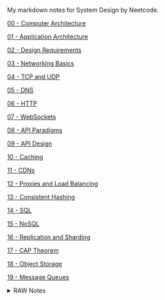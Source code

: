 My markdown notes for System Design by Neetcode.

[00 - Computer Architecture](00%20-%20Computer%20Architecture.md)

[01 - Application Architecture](01%20-%20Application%20Architecture.md)

[02 - Design Requirements](02%20-%20Design%20Requirements.md)

[03 - Networking Basics](03%20-%20Networking%20Basics.md)

[04 - TCP and UDP](04%20-%20TCP%20and%20UDP.md)

[05 - DNS](05%20-%20DNS.md)

[06 - HTTP](06%20-%20HTTP.md)

[07 - WebSockets](07%20-%20WebSockets.md)

[08 - API Paradigms](08%20-%20API%20Paradigms.md)

[09 - API Design](09%20-%20API%20Design.md)

[10 - Caching](10%20-%20Caching.md)

[11 - CDNs](11%20-%20CDNs.md)

[12 - Proxies and Load Balancing](12%20-%20Proxies%20and%20Load%20Balancing.md)

[13 - Consistent Hashing](13%20-%20Consistent%20Hashing.md)

[14 - SQL](14%20-%20SQL.md)

[15 - NoSQL](15%20-%20NoSQL.md)

[16 - Replication and Sharding](16%20-%20Replication%20and%20Sharding.md)

[17 - CAP Theorem](17%20-%20CAP%20Theorem.md)

[18 - Object Storage](18%20-%20Object%20Storage.md)

[19 - Message Queues](19%20-%20Message%20Queues.md)

<details>
  <summary>RAW Notes</summary>
  
## 0 - Computer Architecture
Disk = storage = hard drive(HDD hard disk drive, nowadays SSD is more common)

Memory = RAM(random access memory)

Reading and writing(done by CPU) from RAM is measured in terms of microseconds(1/10^6) (latency) and it's a lot faster than reading and
writing from disk which is measured in terms of milliseconds(1/10^3). So RAM is a lot faster than disk.

What if we want to communicate between RAM and disk? These components can't directly talk to each other, that's why we have to introduce
another component which is CPU(brain of computer).

The main things that CPU is capable of:

- reading and writing info to RAM or disk
- executing our code

While reading and writing from RAM are quick(microseconds) what if we wanna go even faster?

CPUs have another component called the cache which is a lot smaller than RAM(RAM itself is a lot smaller than disk). It's typically measured
as megabytes and is used to speed up read and write operations from RAM. It's measured in nanoseconds, so it's a lot faster.
Cache is mainly used as a substitution for the RAM.

What CPU will do is it'll take a subset of RAM, one portion or multiple portions that can fit within our cache and we want to choose
these portions intelligently. It will choose portions of the RAM that we're reading from or writing to, very frequently. Because we have
a limited amount of space in cache.

It's not necessary to have a cache but it will make things a lot faster.

If the CPU wants to read some data from RAM, it can first check if that data is in cache, if not, it will perform the more expensive operation
which is reading from RAM. But maybe it will throw it in cache so next time we have to read it, we can directly go to cache for it.

RAM and cache don't have persistent data.

The reason we have a cache, is to lower the latency which can increase the overall throughput of system. So our CPU can handle more
operations per time.

## 1 - Application Architecture

An application architecture for a production app.

The problem we introduce when we have multiple servers handling reqs is that when a user makes a req, how do we know which server
that req should go to? We use load balancer. It'll forward req to the server that has the minimum amount of traffic.

We don't store **log statements** on our server. Because we don't need to because our server isn't really gonna be interacting with them,
instead, we as developers are going to interact with the logs, so we will have external service that is gonna store our logs for us.

What if one of our servers isn't running well, maybe it has a faulty CPU. We want to know about the resources that our server is using.
Is our server responding to all reqs? Or some reqs are failing? To get that insight, we would have a **metrics service**.

Some of the metrics might directly come from logs. So log-based metrics.

We could use logs to create metrics.

Metrics are usually displayed in terms of time series charts. Logs-based metrics can also be used because logs are naturally time series data.
Everytime we log sth, it has some timestamp associated with it.

As devs, we can look at the metrics and get insight into how the app is running, but if sth goes wrong, you wouldn't want to have to **manually**
go and look at the metrics to realize what's going on. Or even worse, a user would tell us like emailing us that sth went wrong with our app.
We don't want this to happen. We(as devs) want to know immediately when sth goes wrong, so we want a push notification from the metrics.
To accomplish this, we have our metrics feed data into an alerting service which will for example tell us when a metric has reached
some threshold.

logging -> metrics -> alerts

These components are running on different computers. So there's some network component between them.

## 2 - Design Requirements

### design requirements

1. move data: Can be moving data from a component of machine to another component or from one data center to another data center.
   Moving data isn't so simple when machines are located at different data centers. We have to move data across networks
2. store data
3. transform data: For example, given a bunch of server response logs data, maybe we want to aggregate that data and transform it to find out
   what percentage of them was successful? and what percentage was failed?

These 3 operations encapsulate all of the functionalities of most apps.

How do we know if our app is designed well? Because there's not always a correct answer.

We have to think in terms of tradeoffs. How do we measure tradeoffs?

Availability: uptime / (uptime + downtime)

We measure availability in terms of 9s. Five 9s is a great availability. But for example 99% is not very good in a year it means 3.65 days it's
down.

Availability is used to define SLOs(service level objective). As devs we define some goals like availability, these are called SLOs.
SLA is different than SLO. SLO is sub portion of SLA.

As AWS, we would define SLA for our DB. It would be the SLO which is we want our DB to have 5 nines of availability. But as SLA, we say
if we don't reach the level of availability(determined by SLO), we will give you a partial refund. It's a AWS policy actually.

SLA is what customers can expect of our service and what's they pay for. It's a customer agreement. Service level agreement. It's not just a goal,
it's an agreement with a customer and says: this is what you can expect or these will be the consequences.

---

### Reliability

Systems can have reliability, full tolerance and redundancy. These contribute to each other. They have some differences.

If a user makes a req to our server and it responds, that means our server was available but doesn't necessarily mean our server is reliable.

Reliability is the probability that our system won't fail. We know if we just have a single server that's responding to users, we have a
higher probability of failing than if we have 2 servers. So by adding a server, we can increase the reliability of our server, but we're also
increasing the availability of system because for example if we have a single server, a lot of reqs could be sent to it or we can have
people maliciously trying to take our server down(DDOS attack - distributed denial of service attack).

**Q:** Vertical scaling increases availability because a higher percentage of users would get a response. What about reliability?

We still only have a single server, so reliability doesn't change. This is why horizontal scaling can have benefits compared to vertical scaling.

### fault tolerance

If one portion of our system has a fault, the system continues to operate successfully. One server goes down but the second server still works.
So fault tolerance is related to reliability.

### redundancy

We add a server that's running the exact same code that we don't need it in order to respond to users. Because the other server is capable
of doing everything. But it helps to have both because in the event of a fault, we have multiple copies, so our system continues to function because
of redundancy.

By having redundancies in our system, we're able to have fault tolerance and with fault tolerance, we can provide higher reliability.

Having the redundant server in same datacenter, we could have a disaster that goes down the both servers. So it would be better to have
the second server in a different datacenter or maybe other part of the world.

---

### Throughput

Means the amount of operations or data or sth we can handle over some period of time. In the context of communicating with a server, we would measure
the throughput of this, in terms of **reqs per second**(request/second). This means how many concurrent users, could our system
handle per second.

If we can horizontally or vertically scale, we can handle more reqs.

But when we only scale vertically, that server is a **single point of failure**. If it goes down, our entire system
goes down. So we need more reliability, fault tolerance and redundancy.

If we scale it horizontally, the downside is adding more complexity. Because we have to balance the reqs between servers. So we need a
load balancer which increases the complexity.

Horizontal is less limited.

When we talk about how many reqs a DB can handle(throughput of DB), we usually measure it in terms of queries per second(queries/second) or
QPS and it's similar to servers. We can even call it reqs/second ! Query is just more used when talking about DBs.

DBs have the same problems as servers. Where a single DB can be a single point of failure. Horizontal scaling vs vertical scaling.
In horizontal scaling of DB we need to keep data in multiple DBs in sync.

A third measurement of throughput is **amount of data per second** usually measured in bytes/second . This is a variation of reqs/second or
queries/second.

In servers, it makes more sense to measure it in terms of reqs/second because each req is mapped to a single user.

But in a data pipeline, where we given data and we wanna process data into some other format and it's not necessarily related to a single
user, it's better to measure throughput in terms of bytes/second. Because maybe we don't even have a req.

### Latency

It's just some period of time. In other words, amount of time it takes for an operation to complete. In req-res model,
the latency would be the amount of time it takes for that operation to complete(until we get a res back).

Latency is how long each **individual** req takes. But throughput is related to multiple reqs.

To lower the latency of a distributed system, we could introduce a second server and we could have these servers on different sides of world.
This increases the availability and reliability and throughput, but it also reduces the latency for users located on different sides of world.

Another technique for reducing latency is having CDN.

## 3 - Networking Basics

An IP address is a 32 bit integer and you have 12 digits in total: 012.345.678.910

Since it's 32 bit, we can't have all of the digits go up to 999. Because that wouldn't fit in a 32 bit integer. So the max value for each of these
is gonna be 256. So the biggest IP address we could contain: 256.256.256.256 (at least when you look at it as a single integer)

With 32 bits we can store up about to 4 billion unique public IP addresses. This is limiting. This limitation is related to IPV4.

IPV6 allows up to 128 bits.

Every machine is gonna be uniquely identifiable with an IP address.

What are the rules of communication between computers?

An analogy would be sending mail in real life. We need to specify From and To(metadata).

So the data itself(packets) has to include which IP address it's going to and which IP address this data came from?

A portion of a packet is gonna be reserved for that From and To and ... info which we call them metadata. That metadata is what describes
that entire packet. We call that metadata a IP(internet protocol) header. So a portion of packet is gonna be **IP header**.

The rules of sending data over internet is called the internet protocol(IP).

IP allows us to send data(packets) between machines but it doesn't do everything we need it to do.

What if instead of just sending one letter in the mail, we wanted to send an entire book in the mail? Let's assume we want to do so in an
envelope instead of a box.

One way to do is to rip every single page of the book and put it in an envelope and let's say it takes us 10 envelopes to contain the entire book
and we send those 10 envelops from same person to other person.

We can do that with internet protocol. But how does the other person reassembles the other pages(assume there is no page number)?

In IP there is no such thing for that. This is what another protocol called TCP solves that and other problems.

In TCP, in a packet, the portion that is not the IP header, is actually further broken up into 2 portions:

- TCP header: Some metadata about the TCP packet
- data

Recap till here: We're sending IP packets which have an IP header which allows us to communicate between computers. But when we're sending
large amounts of data we can't put all of that data within a single packet. So we have to split it up to multiple packets.

What kind of info would the TCP header includes that the IP header wouldn't?

One thing is sequence number of that packet. When the server receives all the packets, it's able to reassemble them in the correct order.

### Public vs private IP address

For a server to be publicly accessible, it needs to have a public IP address. But our client machine doesn't need to have a public address,
nobody's necessarily gonna be making reqs to it and actually the internet traffic that we use as clients, will go through some router.
So if we have multiple devices connected to a router, each of the devices doesn't need to have a public IP address, only our router does and
that's what happens. Router will in our local network(LAN), assign each of the machines connected to it, a private IP address which won't be
accessible on the internet.

### Static vs dynamic IP addresses

Static IP addresses are important on server. Because if clients are making a req to a machine, that IP address of server should be static.
But servers can also have dynamic IP addresses and things will continue working and that's because of **dynamic DNS**.

But for clients we don't need static IP address(in our local network, we don't have static IP address).

### Ports

It's a 16 bit value so 2^16 which is about 65000 ports for a machine.

Many application layer protocols have a default port. So when we use https to communicate with a server, we don't need to specify the port(443 in this
case). Because the default port for https is 443.

So from perspective of client, we send req to a specific port of server, but when server send res back using a port, that doesn't necessarily need
to be port 443, actually from client's perspective, it doesn't matter which port we receive that info on. So the protocol will randomly assign
a port and our browser will reserve that port to receive the response.

localhost is special name for IP address of 127.0.0.1 . This is sort of a reserved IP address which points at your local machine. So this is a
way of accessing a server that's running locally on your own machine.

## 4-4 - TCP and UDP

Internet protocol suite is commonly referred to as TCP/IP(TCP is running on top of internet protocol). But internet protocol suite also includes
other things that are not just TCP and IP, which includes UDP.

TCP is more common than UDP.

### TCP

When breaking data into pieces and sending it and then re-assembling it on other side, the order matters. This process is a property of
TCP and doesn't come with internet protocol. So TCP handles the ordering of packets.

Another benefit of TCP is it's reliable. The reason this is important is that networks in general are not reliable.

Internet protocol doesn't have a solution for when a packet doesn't arrive at destination. But TCP does. With TCP, those packets(and not
the successful ones) will be re-sent(re-transmission of lost packets).

You don't get reliability or re-transmission with UDP.

Part of the reason of why this is(re-transmission) possible, is because TCP establishes a connection between the two machines that are communicating.
It's a 2-way connection. So when we establish a TCP connection, we can send data in both directions. To establish this connection, we need
3-way handshake which is part of why TCP can be reliable, why we can send data in both directions and why we can reassemble data at the destination,
but this is also expensive. So TCP has a lot of overhead because of guarantees it give. TCP is reliable but slower compared to UDP.

### UDP(user datagram protocol)

**Datagram** is the word for packet that's used with UDP.

The benefit of UDP is we don't need to establish a connection between the client and server, so there's no handshake.
There's no guarantee every packet will arrive. Also the data might arrive out of order.

UDP is a lot faster than TCP.

UDP is great for live streaming, online games. UDP is also used in DNS.

## 5-5 - DNS (Domain name system)

DNS is a decentralized system

```shell
# to get IP address of google.com
nslookup google.com
```

Now paste the IP address in browser and you will go to google.com .

So we have a decentralized system that takes a domain name and translate it into an IP address.

ICANN is owner of all domains in world. Why I can't steal google.com ? Who owns google.com? Well it has to go through ICANN. ICANN
doesn't sell domains since it's non-profit.

The sellers of domains are called domain registrars like google domains, namechip, godaddy and ... . These resellers host servers which have
the DNS records. So eventually a user request should land to one of these servers which will do the translating for us.

DNS record stores info about resolving a DNS request and there are many types of DNS records.

A record(address record): specifies the domain points to which IP address.

Since the IP address usually aren't gonna change for servers(usually they're static IP addresses), though static IPs are not required(in this case,
dynamic DNS takes care of this), the client can cache these IP addresses. So we don't need to go through the DNS query every single time. We
already have the IP address cached.

A server is a computer with a public IP address and typically that IP address has some domain name associated with it.

.com is top level domain(TLD).

The domain owner controls the subdomain entirely.

## 6-6 - HTTP

Client means the one that's making the req(initiates req). Client could be another server but still it initiates the req.

### RPC

### HTTP

HTTP is a request-response protocol. Client makes a req and server sends back response. HTTP is built on TCP(so under the hood there's a TCP
connection).

GET is expected to be idempotent. We're expecting that resource to not change when reading it. It's cachable. Also it means if we pass in
the exact same params and query params, we'll get the exact same results. It should not change as a result of GET req. This is important for
caching. But POST is not idempotent, so not cachable(after the first time issuing a POST req, it will continue to
do some action on server side). DELETE usually is idempotent, so it's more cachable.

### SSL/TLS

SSL came before TLS. These, encrypt everything we send over HTTP.

HTTP is not necessarily secure. It can't mitigate man in middle attacks.

## 7-7 - WebSockets

HTTP default port is 80.

### Limitations of HTTP

Some of the application layer protocols:

- websocket
- FTP(file transfer protocol): by default runs on port 21
- SMTP(secure mail transfer protocol): port 25
- SSH
- webRTC

All of these protocols are built on TCP(so reliably is important for these protocols) but webRTC is built on UDP.

In chat, we can send HTTP req to get back the new data between the last time we got back the response and now. Like sending HTTP req every 1 minute.
This is called polling.

How do we time these intervals?

60seconds is a lot. Maybe we can pull every 1 second. This would work but it's not optimized. We have to create a new HTTP connection(built on
top of TCP) everytime we want the new messages(every 1 second).

A better way is to use websocket that is built to solve this problem.

First we do websocket handshake which is we send an HTTP req like GET and that req is to establish a websocket connection and after that the server will
respond with 101 status code which means it's taking this connection and upgrading it to a websocket connection(101 means switching protocols).
After this handshake, there's a **persistent** connection established between client and server. We don't have to keep checking(polling) the
server for new content, everytime there's a new message, we immediately receive that from server, the server pushes them.
It's a bi-directional(full duplex) communication.

HTTP can't quite do this until HTTP2 which introduces streaming which kinda make websockets obsolete.

The tweet feed can be implemented with polling but in twitch chat, websocket is better.

The downside of websocket is there's a state established between the client and server. Maybe the connection would break at some point and
then the server would continue to send data!

## 8-8 - API Paradigms

3 modern paradigms:

- REST
- GraphQL
- gRPC

### REST

**REpresentation State Transfer.** REST is not a protocol. Built on top of HTTP typically, but this doesn't mean REST is a protocol, it's
more a set of loose restrictions(standardizations).

REST apis are stateless. Because when we send reqs, we want to send everything that we need to know about that req and res.

An example of having state:

When going to next page, we need another 10 results. There are 2 ways we could implement that with our client-server architecture:

- server could have some info for every user, for example storing a session for every user on the server, so it will remember user saw
  the first 10 results, so now it should send 10 next results. What if we had multiple servers? Maybe the other server doesn't
  have the session info of a user. This is stateful. But we want REST apis to be stateless.
- for server to not have to know anything about ever user. The req should have all the info we need.

Note: In REST, the state is not stored on server but on client, there's definitely going to be some state in the browser. Like cookies,
session storage or ... .

When we make it stateless, so the servers don't need to store any state info, we allow ourselves to scale horizontally. We can add many servers
we want with a RESTful API. That's the big benefit of REST apis.

We don't add verbs to REST endpoints. Because the HTTP method like GET or ... is what we use as verb or what action are we taking on this resource.

The most common data format for REST APIs is JSON. It's readable but performance-wise, we can do better(gRPC).

### GraphQL

GraphQL is not a protocol, it's built on top of HTTP. But it only uses HTTP POST method, because we need to send data in body of req and there,
we include a query which tells which resource we want from server.

POST reqs are not idempotent in HTTP. So the downside is we can't cache graphql reqs as precisely as we can with REST APIs.

The problem it's trying to solve that we have in REST APIs:

- over-fetching: for example we just want the profile picture and username but when fetching the user, it will have a lot of info. This can be
  fixed in REST apis by adding custom logic on server to only send back the exact fields. With GraphQL we can specify exactly which fields of
  that resource, we want. So our app would be faster.
- under-fetching: Let's say for a page, we need to get the video and comments and the users that written those comments. So we need to make a
  bunch of consecutive reqs. It's easier to group all of these reqs in a single req.

With graphql we would only have a single endpoint but there are 2 operations that we can do with graphql endpoints:

- query(aka doing reading, we don't modify any data)
- mutation(creating, updating, deleting, that would all fall under mutation)

Unlike REST apis, graphql does have schema for endpoints. We have a schema that we have to follow. We can only choose what's available. But in
REST apis which uses JSON, we can add anything to the body of req.

### gRPC

Not a protocol.

Built on HTTP/2 . Because it needs certain features of http/2. GRPC can not be used natively from a browser. If you want to make reqs from a
browser using GRPC, you need a proxy. Like grpc-web. The reason we can't use it directly from a browser is grpc needs some fine grained control
over http/2 which browsers typically don't provide. So this is a downside. So grpc is used in server to server communication.

It's faster than REST APIs because instead of sending raw json(string), in grpc, it sends info in protocol buffers(schema objects) and
are serialized into binary. So we're sending a smaller amount of data.

GRPC also provides streaming, we can stream from client to server or from server to client or bidirectional streaming like websockets.
So grpc can do what websocket can do(http2 makes websockets obsolete).

The downside is a lot less tooling and less standardized.

Even though GRPC is built on top of HTTP and we know HTTP does have status codes, but in GRPC we don't have that, instead we have error messages.
So you have to have your own custom error handling based on error messages that you define server side.

In GRPC, every rpc or endpoint has an action or verb associate with it. So it's not just resource. Even though it's built on top of http(it has
http methods), we don't care about verbs and status codes.

## 9-9 - API Design

When you introduce non-backward compatible changes, you need to increase the version. So we don't break the apps of our clients using our APIs.

## 10-10 - Caching

With caching we lower latency and increase throughput(because it's faster to read and write from cache so we can read and write more data at
a faster rate).

`cache ratio = total number of hits / (total # of hits + total # of misses)`

Client caching and server caching

Getting data from DB is reading data from disk, so it's slow. We can add caching to server. We can take a subset of data on disk and put it
in memory(we can use redis). First we look at memory and if it was not there, get it from disk and also store the data in memory, so next time
somebody asks for the exact data, we look at memory first and it's there, that's a cache hit.

Even though our in-memory cache is much smaller than disk, since the vast majority of reqs want the data we stored in memory, this
speeds uo our server performance and increases the throughput. Because maybe reading from disk is 10000 reads / second but from memory
we can do a lot more. This can scale much higher.

There are different algorithms in caching that can accomplish different things:

- write-around caching: When there's a write req, it skips the cache entirely, we just write the data to primary storage(DB data that are stored in disk)
  and then when we wanna read(we have a read req), we'll check the cache, data is not there for the first time, so we expect to be a cache miss the
  first time we're trying to read data and then we find it on disk, throw it in cache and return it to user. Subsequent reads will read from cache.
  In this approach, there's gonna be a significant number of cache misses, but at the same time, we're not gonna put anything in the cache, unless
  it's actually being read.
- write-through caching: When we're creating some resource(write op), we immediately write it to cache **and** after that we write it to primary storage
  which would be on disk. We're caching everything
- write-back caching: much faster way of doing things when possible, but it can be less reliable and cause some inconsistencies. It's a lazy
  way of doing things. When we wanna create sth(create req), we would throw it in memory(cache) and we would skip the disk. Now the reads
  will immediately go to the memory. It ignores the existence of disk(like database which is our persistent storage). If the
  server crashes, all the data in memory would not be written to disk(persisted). To fix this, we periodically dump the data from memory to disk(copy
  it). This is OK if you're fine with some amount of data loss. But for example, we wouldn't do this in twitter. For example liking and
  disliking is not that important, so we can use this approach.

Note: We want to never read from cache(or reduce this as much as possible).

### Eviction policy

We need these policies because memory(cache) is limited in size.

- random
- FIFO: We're gonna remove the first one that was added and then add a new to end of it. But what if the one we're deleting is read a lot?
  Like a tweet from popular celebrity. So we need other policies.
- LRU(least recently used): When a cache entry is read, we move it to the end, so it becomes the most recently used. So we won't delete it for now.
  We want to remove the least recently used or read.
- LFU(least frequently used): we would have key-value pairs and the key maybe would be the tweet itself and then the value would be
  the number of times that tweet was read. We remove the one that has the lowest value. So the most popular tweets are gonna stay in cache. But
  we still allow new tweets to be added to cache and if they'll be read a lot, it won't be evicted.

In case of twitter we would prefer LRU. Because there could be really popular tweets but maybe it stopped. It was popular a tweet a year ago and
it reached high cache hits but after a while, it wasn't read a lot. With LFU, it would stay in our cache because of it's used count(value) since
it's so high. **So with LFU we don't care how recently it was read, we just care about the total count**.

In caching we wanna speed things up and we're willing to make some tradeoffs(like sacrificing consistency).

## 11-11 - CDNs (content delivery network)

CNDs are a way that we can cache data closer to end users, so we don't have to make reqs across the world.

We have origin server and CDN servers.

We can't put everything on CDN servers, CDN servers are dumb. We can only put static content that is not changing. We can't have application code
running on CDN servers(backend code). The content on CDN should be the same for every user.

There are edge servers and they allow you to run code and they're close to end users.

We can have for example the JS code on CDN because that JS code **is gonna be the same for every user**. So JS is hosted on a CDN and since it's
not changing, it doesn't need to hit the origin server every single time. We can also put img, video.

CDNs:

- lower the demand on origin server, because we're distributing data on CDN server
- decreases the latency because of shorter distance
- increases the reliability and availability of our entire system because what if one of the CDNs server goes down, it's OK we can go to the next
  closest CDN server

Types of CDNs:

- push CDN: For example in twitter profile image, as a user uploads a new image for profile, it's gonna be on our origin server initially but
  we're also gonna spread it out or push the img to every single CDN server immediately after it's been added to the origin server
- pull CDN: similar to traditional caching. When a user uploads a new profile img, it will be on the origin server and we're **not** gonna
  immediately push it to all the CDN servers. Now if a client wanna see that img, first it's gonna hit the closes CDN server to check if that
  profile img already cached at my nearest CDN server? For the first time, no. Now the CDN server is gonna act as a **proxy** because it will
  on behalf of the client, gonna say: This is a cache miss, I gotta find that img on origin server. Origin server is gonna return it to CDN
  and then CDN will cache the img and return it to user. Now any other user close to this CDN will also get that img from CDN as a cache hit. Because
  CDN has it. With this approach, maybe people on other side of world they don't care about that profile img, so we never had to push that img
  to all CDN servers around the world, because it isn't necessary. So CDNs will only have the copies of data for users around them that are
  actually **using** that data, we don't want unnecessary data.
  So a pull CDN would be better if users in certain regions of world have different interests and they're using different data of origin server.

For serving content on CDN, the `Cache-Control` header should have `public` value. But if it was `private`, it indicates that response(like a
JS file) should not be cached by a CDN server.

![](../img/11-11-1.png)

## 12-12 - Proxies and Load Balancing

Two main types of proxies:

- forward proxy: a middle server that takes our req and then forward it to the actual server, on our behalf. It hides the client from destination
  server. For example your country or computer is not allowed to access the destination server, but you are allowed to access the proxy server.
  So proxy server on behalf of you, does it for you, it goes to destination server and then respond to you. A forward proxy can also block things.
  For example on a corporate or school network, it's common to have all devices that are connected to that corporate network go through some proxy.
  For example forward proxy blocks youtube. So VPN is a forward proxy.
- reverse proxy: instead of hiding the client or user which is what happens with a forward proxy, a reverse proxy hides the destination server.
  The client doesn't know about the existence of destination server. It just knows about the reverse proxy and everything we do goes through
  reverse proxy. The destination though will probably know about the existence of the client, not necessarily but usually that's the case. An example
  is CDN. Load balancer is another example of reverse proxy.

Q: CDN is a forward proxy or reverse?

As users, we directly go to CDN but possibly if that CDN doesn't have data, it will make another req to the origin server that the client doesn't
know about. So CDN is reverse proxy.

When we horizontally scale the servers since we want to distribute traffic evenly among the servers(aka we wanna balance the load of user traffic).
So we use a load balancer.

### Load balancing strategies

With round-robin each of the servers gets even amount of load. A problem with this could be if one of the servers is less powerful than other ones.
In that case, we use a variation of round-robin called **weighted round-robin**. For example 50% of req goes to first server and 25% to second and
25% to third server.

Another strategy is load balance based on the number of least connections. We get a req in load balancer and we route it to the server that has the
least number of connections.

Another problem with round-robin is just because we're evenly distributing the reqs, maybe some reqs take longer to process(so the connection is
still alive). Round-robin wouldn't take this into account. In this case, we use load balancing based on least connections approach.

If servers are located on different locations we can load balance based on user location. Asian users to asian server.

Hashing load balancing: Take user req and use some field possibly the IP address or the actual content of what the user is requesting or maybe
userId and we create a hash of that so we can route them to the same server that possibly has cache for that user or ... .

There are a couple of types of load balancers: l4 and l7.

### Layer 4 vs layer 7 load balancing

l4(transport layer) is at a lower network layer, you can think of this as being TCP layer. L7 is application layer(like http).

l4 LB is typically faster because all we do is look at the IP address to determine how to balance. So we can use location-based balancing
or round-robin. But we can't be smart because in layer4 we don't have access to the application data, we can't decrypt that. So while this is faster,
it's less flexible.

With l7 LBs we can look at the application data. Maybe one of the servers is handling certain type of resources, for example one server is responsible
for tweets and another one for user profile and third one for auth. With l7 load balancer we can intelligently route user reqs to correct server
based on the **resource** user requested for. Layer7 LB is more expensive because we would have multiple connections(one between
client-LB and one with LB-server) and we're decrypting every req and then creating a new req whereas in layer4 we're taking a req
and then forwarding it to another server. we're just taking the IP address of destination of req which was LB IP address and we're gonna replace
that IP address with the server we route the req to and we just forward it there.

L4 is faster but less flexible and L7 is slower but more flexible.

If we have 1 LB, what happens it goes down?

Well this is a single point of failure. So we need multiple replicas of LB. There are 2 approaches here:

- all of them working concurrently
- we just have backup LBs and if the one working currently goes down, the req would be routed to the backup

Usually LBs can handle very large amount of traffic and handle high throughput, so we won't encounter the scenario where a LB gets
overloaded. Because they're not doing anything, they're just forwarding the req to other servers.

Maglev about load balancers

Nginx is LB and it can be used for other things. It's easier to use a LB provided by a cloud provider.

## 13-13 - Consistent Hashing

We can use hashing(instead of round-robin) to balance the reqs to servers. Let's say we want to hash based on the user's IP address.

One benefit of hashing approach compared to round-robin is the same user(same IP address) will always be routed to a specific server even though
that server is not the one with the lowest amount of traffic.

What is the benefit of this user always going to a specific server?

If our servers are REST APIs and therefore stateless, it doesn't really matter. But if each of the servers has redis cache attached to it and it's
not a shared cache and let's say these servers are not stateless, they are caching sth for their users. So this works with hashing load balancing.
But if we were doing round-robin the req goes to server 0 then we cache sth there, but next time it goes to another server, so we would have a
cache miss.

So by using consistent hashing, same user reqs are mapped consistently to the same server and we get caching.

So hashing in load balancing is more suited if we want user req to be mapped consistently(to the same server). This is where consistent hashing comes in.

The problem arise when we remove on the servers(maybe it crashed or ...). Ideally the users of server 1 should still go to server 1 and ... and
the user reqs of this down server should be balanced between other servers. Currently, the number of servers is changed.
So our hashing function gonna change. So the req of some users will be routed to other server and therefore we would have cache misses for the first
time and their data that was previously on cache of another server, is now useless.

This is not an intelligent way. We don't want to change where user's req is going even after a server goes down.

**Q:** How we can do consistent hashing?

A better approach(still using consistent hashing) is:

The idea is our servers are gonna be placed on some type of **circular** space. We take user reqs and instead of directly hashing and mapping
those to a server, we're gonna be mapping each req somewhere onto that circle using hashing function. If we map to the circle and there was no
server there, we're gonna keep moving **clockwise** on the circle and we assign that req to the first server or node that we arrive.

So far, this is exactly as our basic hashing approach was before, we're distributing reqs roughly evenly across servers. Now the different is going
to be when we remove one of the servers. You might be thinking: Now we our less servers, isn't our hashing function gonna change? and therefore
the servers handling the user's reqs gonna change and we would have cache misses and ... ?

No! the reqs will be routed to where ever they were routed before. Now the req of the crashed server will go clockwise on circle to the first
server they arrive(in theory). So load balancer will route the req of crashed server to server 0 and other reqs are still routed to the same
servers before. This is the best we can do.
![](../img/13-13-1.png)

Note: Ideally we want the reqs of the crashed server to be balancer between the remaining servers. But in our solution, all of those reqs will be
go to the next server on circle clockwise. So that first clockwise server will be handling about 2 times more reqs. There are solutions for this ... .

The same thing would happen as we **add** servers.
![](../img/13-13-2.png)

Consistent hashing helps us in:

- load balancing:
- CDN: Routing reqs to different CDN servers. We would in some cases keep that consistent(route to the same server).
- database: Imagine instead of servers, we had DB nodes. We split or shard our DB into for example 3 nodes and we keep a third
  of our user data on one node, a third on another and third on the other, to be able to handle more traffic and with consistent hashing,
  we route the req to the one that has his data.

Another hashing algo that is comparable to consistent hashing is rendezvous hashing. It tries to accomplishes the same thing as consistent hashing.

### Main components of consistent hashing

- hash key: In our case was the IP address. It needs to be sth that can identify a user and then we consistently map it to a node
- hash function: would be sth like a variation of sha(secure hashing algorithm)
- nodes: Like servers or DB partitions(shards). In servers, they can also be CDNs. The number of them can be increased or decreased and if we
  need to consistently map a user req to the same node, we need consistent hashing.

## 14-14 - SQL

Relational database management systems(RDBMS). SQL is a major component in most relational db management systems.

SQL is a query language - it's a way we can access the data that's stored in a RDBMS.

Data of relational DB management systems are stored on disk. Because we want the data to be persisted. Since we're gonna be storing a very very
large amount of data on disk, we want to organize it in a way where we can read and write from it efficiently.

The data structure that's typically used for RDBMSes is **B+ tree** which is kinda like a binary tree where each node doesn't have to have
at most 2 children, instead, it can have m children(arbitrary number) and also every node, every node doesn't have a single value, instead
we split each node into `m - 1` values. The reason we use m-way trees rather than binary trees is because this will help us reduce the size
of our tree. We want to minimize the number of reads and writes that we have to do.

Note: The entire of m-way trees(B+ trees) is not stored on disk because these trees can get very very large and to get the data we want, we
may traverse the entire height which can get very large. So increasing the number of children for every node is a way to reduce the height and
to to take this one step further, data is actually **only** stored in the leaf nodes of the tree and the non-leaf node's values just
help us get to the data(leaf nodes), all the data is stored at the leaf level and it's stored in a sort of linked list fashion(the values in
leaf nodes are ordered). This is how relational DBs are stored.

Tip: The way we key the data itself: Let's say we're organizing some data, let's say we're organizing it based on phonebook and that phonebook
maps a name to a phone number. Now how would we want to search for people in that phonebook? We would want to use their phone number or their
name?

Their name. So we key the tree based on name(it has alphabetical order).

When we key the tree based on some value, that value is called the **index**. We need to choose our index intelligently.

Indexes are about having some sorted property.

The main motivation is about being able to find and read data as quickly as possible.

What we can accomplish with RDBMSes?

With the table, we specify what the data needs to look like.

Primary key uniquely identifies every record(row) in a table.

Constraints are not usually possible with NOSQL DBs.

Q: What are the tradeoffs of relational databases when it comes to system design?

### ACID properties

The vast majority of RDBMses are ACID compliant:

- A - atomicity: **every DB transaction is all or nothing.** You can't split a DB transaction. If a part of transaction gets done but then
  our computer crashes and we don't do the other part of transaction and commit it, then the **entire** transaction is gonna fail(including the
  first part). In other words, if the entire transaction didn't complete, then none of it completed and if the entire transaction did complete,
  only then it's persisted(we don't commit half of the transaction). Example: Sending money from Alice to Bob. Note: Sometimes atomicity is not
  necessary.
- C - consistency: it means data consistency(there are different consistency that's used in different acronyms). This is following the constraints or
  rules that we as developers specify on DB(not null columns, foreign key constrains and ...). If we didn't have atomicity and isolation, it would be
  hard to follow the constraints that we specify, so we would end up in consistent state. Consistency is expensive to maintain. For example if
  we want to have a foreign key constraint, everytime we update our DB, we need to look out for these columns. So we create constraints or rules
  and our DBMS makes sure we follow those rules that we never reach an inconsistent state.
- I - Isolation: when we have multiple transactions happening concurrently on a DB, you want the transactions to appear as if they happened in order.
  We don't want multiple transactions to have side effects on each other. If we wouldn't have isolation, we would have dirty reads and
  phantom reads(non-repeatable reads) and other problems. **Dirty read:** Let's say we have 2 transactions running concurrently working on the
  same data and one of them commits which but another not and our DB crashes, so we would be left with wrong data. So while the first one did not
  commit but the second did commit(we have atomicity), we still left with wrong data. What went wrong? The second transaction read a value
  that was not committed yet and this is called a **dirty read** and it can lead us to inconsistent state. Isolation means these transactions are
  serialized, they will be executed in a particular order. So one of them will execute first and then the other one. So even though it kinda
  appears that the transactions are happening concurrently and they might be, because concurrently doesn't mean in parallel, they will appear
  as if they were executed serially in a particular order(one executed and completed before another one). The transactions behave as if they were
  performed serially.
- D - durability: This is why RDBMSes use disk. Because of this, redis is not ACID compliant(yeah it can be used as DB too and not only
  a cache - redis stores data in memory). A DB transaction is more than just a query, it could be a collection of queries. Every transaction
  that's been committed, we expect it to be durable(persisted) even if the DB crashed after that.

## 15-15 - NoSQL

NOSQL stands for **not only sql**. We don't have standard query language for NOSQL DBs.

A better name for these type of DBs is **non-relational**. So we can't use SQL to query them.

The biggest problem NOSQL are trying to solve is **scale**.

These DBs have a lot of variations.

### A few variations of NOSQL DBs

- key-value store: most simple variation. You can argue, most of these aren't necessary a DB. Because most of these are in-memory stores and they
  don't use disk redis, memcached, etcd. We would have a key and map it to object which is gonna be flat in nature. These are good in
  simple scenarios and if you need to read and write a lot of data very quickly, since they use RAM, they're fast. Usually key-value stores
  are used **together** with a primary DB and key-value stores will typically be used for cache.
- document store(document DB): a document typically is a JSON. Document would have some kind of primary key that is identifying it. The document
  is not flat in nature, it's nested. Like Mongodb. The benefits:
  - flexibility: it's a lot more flexible than a regular SQL DB where we have to define a **schema** for table.
    In NOSQL, we don't have schema for docs. We can do anything.
  - scale
- wide-column DBs: can handle massive massive scale, but they're typically oriented for a lot of writes like time-series data. These do have
  flexibility that document-based DBs have where we don't necessarily have to have a schema, but sometimes we **can** have a schema in wide-column DBs.
  It's better to use these DBs when you don't need to read and update a lot. After writing, we don't expect to update it again which would be the
  case with time-series data and other scenarios. Like Cassandra and google big table.
- graph-based DBs: These are actually all about **relations**! Storing people following each other can get hard in SQL tables and everytime
  you wanted the followings of a person and among those followings, what are the secondary connections(Friends of your friends)? These types of
  relations are hard to represent with SQL and it can get expensive when you have JOINs on multiple tables and you have to do that for millions of
  records in a table. It's better for these followings(social media) to be solved with graph(directed graphs).

### Motivation for NOSQL DBs

The biggest motivation is scalability. NOSQL DBs can generally scale alot better than SQL DBs and this is because of restrictions we put
on SQL(relational) DBs especially the ACID properties. The problem with this, is if we have a single SQL DB and it's really big and it's handling
a lot of reqs(like 1000 req/s) and we want to scale this DB up. **The easiest way to scale a SQL DB is vertically**. It's hard to scale horizontally
with relational DBs(SQL DBs) because of ACID and ... . Some problems when sharding(SQL DBs):

- Q: How do we know how to route a req to the correct DB(when we splitted out a DB into multiple nodes(shards))?
- How do JOINs between the shards? and we tried to enforce the constraints(foreign key, unique and ...)

**Tip:** Horizontal scaling is unlimited and it's better if it's possible(because it's much more powerful than vertically).

NOSQL DBs generally do not follow the ACID:

- atomicity: Many times they will have atomic transactions,
- consistency: they don't have consistency(they don't have foreign key constraints and ...)
- isolation: they don't necessarily perform transactions in isolation.
- durability: Generally they're durable(in memory stores are not durable though)

NOSQL DBs sacrifice ACID so that they can scale. For example when we shard them, since we don't have any foreign keys to worry about and
we're probably not gonna do JOINs between shards. So this allows us to split data into multiple nodes(shards) and horizontally scale the data.

NOSQL DBs have their own acronym like **BaSE** which boils down to eventual consistency.

### eventual consistency

Consistency here is different than consistency in ACID. In ACID, consistency meanas the data would follow the constraints that we specify.
But here, with replicas, consistency means the data should be in sync.

When we have multiple copies of DB(replication), we need them to be consistent. To be consistent, we choose leader and followers and everytime
we write, we're only going to write to the leader DB, we would never write to the follower DBs, because the leader is gonna be responsible
for all of followers being written the same data, so **eventually** the leader will make sure the data gets written to followers.

We sacrifice the fact that some people for a small portion of time, will see out of date data. For example number of followers which isn't
a big deal in most cases.

There's no guarantee on how long that time for eventual consistent would take.

Technically we could have replicas with SQL DBs as well.

Partitioning or sharding with SQL DBs can be done as well, but it's gonna be complex(because of ACID), but NOSQL DBs typically provide
this by default.

Sharding in SQL DBs is less common.

Partitioning = sharding

## 16-16 - Replication and Sharding

These two are different but related.

With single DB node, all of our app data is on that DB. As we get more traffic and have manny connections to this DB at the same time or
maybe we're processing so much data from DB(every query has to read through so much data) and because of these, we can't handle as many
reqs as we're getting.

We need replication. We create a copy of our DB(replicate it) and now we're able to handle more req. But replication has a lot of nuances and
tradeoffs and decisions.

### Leader-follower(master-slave) replication

This is for scaling up our reads.

When we replicate a DB, we create a follower DB of the initial one, the leader is the one that's responsible for replicating it's own data to one or
more followers.

Now the followers could also replicate data as well, or maybe the leader will be the one responsible for replicating to all the followers but that
doesn't make sense, it's ok if the followers pick up some of the work if they're able to do that.

We can read and write data to leader node. But with a leader-follower replication, we're only allowed to read from the follower DB and we're not
allowed to write to it, because the way our replication is working. Our leader is gonna replicate it's data to followers. But **if** we allow
the client(our server) write data to the follower, the follower is not replicating it's data to other nodes like leader.

Now obviously with this, we're able to scale **reads** which is usually more important. Usually reading is more common. Also the reliability and
availability are increased, because if one of the DBs goes down(like leader goes down), at least we have mostly up to date replica that has most
of the data. So it can take the leader's place.

There are different strategies for replicating data.

### tradeoffs in replicating

The tradeoff is async vs sync data replication.

Async is when we don't have to do it immediately. After writing to leader of course, in async approach, at some point leader will take this data
and replicate it to the followers.

The replication could be on schedule or could be a few seconds later the leader will take the transaction(the client made) and make that same
transaction on the followers.

The downside with async is other clients that are reading from the followers, may see inconsistent data. We would have inconsistencies between
leader and followers for some period of time.

In sync replication, everytime a user has a write transaction on the leader, the leader will stop and **immediately** take that write transaction
and replicate it to the followers and only after these are done, the transaction is considered complete. We won't have inconsistent data.
Downside is we have more latency. If the replicas are in different parts of world, latency would increase significantly.

### leader-leader replication(multi master replication)

In this case we have multiple leaders. The benefit here is we can read and write from every single node(all of them are leaders). We scale up reads **and**
writes. It has tradeoffs. OFC replicating data between multiple leaders can get very complicated. OFC these replicas are gonna get out of sync.
Some data will be written in one leader, some data will be written in another one, these replicas need to sync themselves.

With multiple leaders we'll have lower consistencies. But we'll scale up the writes.

With async replication in this case, our data will be loosely consistent(but it's definitely not going to be consistent) and with sync,
we'll have much higher latency depending on how many leaders we have and how they are geographically distributed around the world.

**Tip:** The main reason you'd want to use multi-leader replication is if you had one leader serving every continent of the world.
Now if these db nodes(leader nodes in this case) become out of sync, it's OK because everybody in that continent gonna be mainly interacting with
one the nodes and everybody from other side of world(let's say we have 2 leader nodes) is mainly gonna be interacting with the other one.

Now sometimes people from one side of world might fly to the other side, that's OK because we're gonna keep these nodes in sync but maybe every hour.
But we don't have to do it immediately. This is the main use case of multi-leader replication which is being able to serve different parts of
world roughly independently.

### Sharding

Implementing it is very hard.

Similar to replication, if we have a DB that's getting so much traffic that a single DB can't handle it. We try to horizontally scale this DB.
One approach would be replication. But sometimes that's still not enough. What if we had a massive amount of data, not TB but PT(petabytes) and
searching that amount of data in a single machine would take multiple seconds. This is where sharding comes in. We not only put this data on
multiple machines on multiple nodes and computers but we take the data itself and split it into smaller DBs. Literally we take a table and
for example put half of it's data into one DB which will be **on it's own machine**(if we put both DBs after sharding into one machine, that's not
solving any problems, we put them on different machines to have more resources) and the second half of table goes to other DB on separate machine.

These new DBs are called shards.

Now reading and writing will go to individual shards and not only we're able to handle more traffic, because now maybe half of traffic goes
to one shard(node) and rest to other shard. But also the queries themselves will run(on shards OFC) faster because of fewer data.

Q: How do we decide how to shard the DB?

#### There are a couple of approaches:

- range-based: we would take some range of values and some other range of values and decide what range do we actually use?
  That's called the **shard key** which is a special value that's used to decide how to split the data and one type of shard key is
  range-based shard key. For an individual table, we would typically choose the primary key to decide how to split the data.
  Using that primary key, we say that some range of values go to one shard and other to other shards. FOr example based on last name, we could say
  A-L is gonna go to first shard and second half go to other shard. But now, running JOINs on two halfs of a table is gonna be complicated(slow or
  might not work). When we shard, maybe the data in one shard is related to other shard. So keeping things consistent is hard, we need custom logic.
- hash-based sharding: This is a use case for consistent hashing. Consistent hashing is an algo to shard data(to decide how to distribute data
  into multiple shards)

Q: How do we know how to route a req to the correct DB(when we splitted out a DB into multiple nodes(shards))?

Popular SQL DBs like mysql and postgres, do not have sharding by default. If you want to shard them, you have to implement the logic for that
at application level. For example how to know where to find data(which shard has the data you're looking for) and it makes sense because SQL DBs
naturally are not meant to distributed in this way. When we do sharding SQL DBs, we're losing the consistency that we get from ACID where we know
the foreign key constraints and other constraints we specify in DB is gonna be enforced, we lost these with shards.

Most NOSQL DBs will have sharding by default(it will be implemented as part of DB management system). Nosql DBs are naturally meant to be sharded.
That was the whole point of nosql DBs that we can horizontally scale them better, because we're not going to be JOINing data that much,
we're not gonna have foreign key constraints, our data is non-relational. The data doesn't even have to be consistent in nodes, it will be
eventually consistent.

## 17-17 - CAP Theorem

Applies to distributed DBs(not a single DB, so only with replicated data).

- c: consistency
- a: availability
- partition tolerance

P is always part of our choice. So the real theorem is P is guaranteed and we need to choose between C **or** A.

### partition tolerance

In a distributed system like two replicas of DB(one leader, one follower) we would have a network of 2 nodes.
If we get a partition(network partition which means our system gets cut, so nodes can't talk to each other), users can still interact with
nodes individually. Partition tolerance means our system will continue to function if nodes become disconnected.
If there's a partition, we **could** allow the system to not function at all but in most cases we don't do this. That's why P is guaranteed.

### consistency:

In this case consistency means data consistency between the replicated DBs. Every single read will get the most uptodate written data.

Note: While our network is partitioned, none of the data from the leader will be written to follower. So if somebody writes to leader and then
reads from follower, he won't get the most uptodate data. This is an example where we don't have consistency. So every read doesn't get the
most up-to-date write.

Consistency in CAP is different than consistency from ACID. Because in ACID, consistency means a **single** node has consistent(following
constraints) data.

### availability

In partition, since the follower can't get the most up-to-date data from the leader, how about we disallow users from using just the
follower(giving up availability), but they can continue to read and write to leader. Because we know reading and writing to leader is
gonna have consistent(up-to-date) data. But we only achieve this consistency by giving up availability.

In order to have availability, every single node in our system(including the ones that don't have most up-to-date data) will respond to
valid reqs. So every node is available to respond to reqs.

So we can only choose consistency or availability. Actually it's not guaranteed we can get either of C or A. In most cases, it's OK if we have
inconsistent data. So we choose availability.

### PACLEC

PACLEC theorem is an extension of CAP. It's better than CAP.

PAC: is CAP theorem still

It means given P(when there is a partition), choose A or C. Else(if there's no network partition), favor latency or consistency.

So if there's no P, we can choose both A and C. But we will favor latency or consistency. Which means it would take time to backup or replicate
the new data to followers. Now we have to favor either latency or consistency. In other words, we let the user read data immediately but they may get
stale data(favor latency, we would have lower latency) **or** we give them consistent data, we give them the most up-to-date data even if they
have to wait for some time so we can replicate the new data.

## 18-18 - Object Storage

Newer than filesystem. It's much more comparable to a filesystem than it is to an actual DB. Because in DB how we structure and filter
and search for a data is much more important with DBs. But with object storage, data is stored in a flat way. There's no hierarchy, but with filesystems
we have folders and more folders and ... . In object storage there's not anything like folder.

AWS S3, google cloud storage, ... .

These services kinda give the illusion of a filesystem, with s3 you can have folders and files inside of them. But in that case, the folder is
actually just part of the name of the file, it's a way to give you that illusion, there aren't hierarchies with object storage, all of the objects
in S3 are stored in a flat way.

The predecessor to object storage was blob storage and when we talk about objects we mean blobs. Blob stands for(binary large object).
Media things like images, videos, a database backup(it's not media but it's a large object), we store files but typically not a regular text file that
we expect to update, because when we put files and objects in object storage, we can write those files to object storage(add files to object storage)
and then we can read from storage, but we can't update that file. That's one tradeoff with object storage.

Object storage is optimized to store a large amount of objects in a flat way(so no hierarchy) so that we can immediately find objects that we have
stored, sorta like a hash map where every object has a unique key so that gives us a quick way of accessing that file.

Also, we can't have duplicates in hash maps and that's another similarity with blob storage and object storage.

In object storage, we need a globally unique names, it's not enough to have a unique name in your s3 instances, but if you have a name conflict with
anybody else who's using that object storage(like s3) that doesn't work either, it should be global in whole s3.

### use cases

If we're storing large files like img, video, media or anything for long term storage in general, we could of course use DB and store them in DB.
But it doesn't make sense because are we ever gonna be querying based on image? or a video? Or we wanna use some metadata related to an img like
the name of the img or tag related to it or ... and we can store that metadata instead of the img itself in DB.

Another reason of not storing media in db is: videos and imgs are large files when we store them in DB, they're gonna slow down our queries, increase
our storage and we're gonna be reading and writing from DB a lot and having these stored in DB, makes it if a user wants to see an img or vid,
we have to read it from DB and from app, send that back. It's better to use object storage.

The interface for reading and writing files from object storage is with HTTP. So we don't have to query anything or write any SQL, we don't need
to read the entire object storage, we can make a network req to object storage, ask for whatever filename we want(we need to configure it so
we're the only ones who can access this file). So via HTTP, we get back the media and send it back to user.

## 19-19 - Message Queues

If we have a large amount of application events and those app events are going fast so much so that maybe our app server can't handle them
all at once and we want to process these events asynchronously.

Now of course we could scale up our servers but if we really don't need to do these processing all at once and at the same time, it's better
to queue these events and handle them at some later time and that's what message queues can provide for us.

The events will go to message queue and then from that queue, those events will then to our application server and finally our server will process
those. For example the payment events. The queue is durable(persisted). If the queue crashes, the data will still remain there. It's not
stored in RAM, it's usually being stored on disk.

We decoupled the events. It could be it's own server creating events. In other words, we've decoupled these services - the one that
will produce the events and then one that will receive and process those events. Tbe queue architecture will allow us to process the events
asynchronously and allow us to handle a larger amount of scale because those events don't need to be processed instantly, we can queue them.
With this type of example, we probably process them FIFO.

Pros of message queues:

- durable: So in some ways they're similar to DBs
-

The way data is transported between the queue and the destination(app server), can vary. It can either be **pulling** where the destination is
pulling from the queue. It's periodically checking does the queue have any new messages? If it does, I'm gonna take some of them.

We can also **push** messages directly from the queue to the destination whenever we get them on demand.
Now in some cases, if we were pushing data, the app server(destination) may not be able to process the data immediately or maybe it may have
missed the message or sth may have gone wrong. For this, there's a way for the destination to tell the queue it can acknowledge that it received
a particular message(it can ack that message) and after that's done, the queue will know that this particular message that it was trying to send,
has been received and processed by the destination, so it doesn't need to send that message anymore. If the queue sent a message
and it did not receive an acknowledgment from the server, then the queue would try again. It would keep trying to send the message a certain number
of times or until the server acknowledge that it received the message and processed it. This is a way where we don't loose messages. We don't send
messages to the destination that it can't process and then those messages get dropped(we never see them again), we don't want that to happen. For this,
there's a lot of features like this that are built into queues to make them durable and reliable.

There could be multiple apps feeding into the queue and could be multiple apps receiving from the queue and this brings us to pub/sub were we
get this sort of many-to-many relationships.

### Pub/sub (publisher/subscriber)

Variation of message queueing. In this case, the app event producers will be publishers and the event receivers will be the subscribers.
These events will go to some middle layer(part of message queue), we will get topics and these topics will be the ones that receive and store
those messages from publishers and persist them and topics will feed into subscriptions. There could be multiple subscriptions that a single topic
is feeding into and the purpose of this is that multiple apps can receive from the same topic.

For example a single topic may receive all payment data and another topic receives analytics info and this analytics topic will feed into
a single subscription and we have a single app server to receive all the analytics events and then we write them to some logs DB.
But for payments info, we need 2 servers to receive them One server is going to process that payment and then another server is going to do sth
with it, maybe back it up to a DB or a data warehouse.

Topics receive data and segregate data. Maybe we want half of data to go to this topic and the other half of data is completely unrelated, so we want
them to go to another topic.

**Subscriptions** are a way for us to fan-out these topics. Because maybe it's not just a single app that needs this topic of message, but maybe
we need multiple apps, so we fan it out to multiple subscriptions and then that's where our application logic comes in, it will receive messages
from subscription(a single app could receive from multiple subscriptions if we want it to).

The whole idea is we have all this logic in the message queue so that we decouple our app. So we can get rid of a server(a destination) and replace it
and when doing this, we don't have to change our entire architecture. That's the benefit.

</details>
